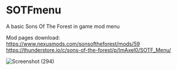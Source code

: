 # SOTFmenu
 A basic Sons Of The Forest in game mod menu
 
 Mod pages download: 
 https://www.nexusmods.com/sonsoftheforest/mods/59
 https://thunderstore.io/c/sons-of-the-forest/p/ImAxel0/SOTF_Menu/
 
 ![Screenshot (294)](https://user-images.githubusercontent.com/124681710/234573102-dcf39d58-afc2-4921-b698-1f5a7a9c53c7.png)
